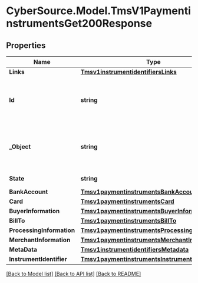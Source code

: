 # CyberSource.Model.TmsV1PaymentinstrumentsGet200Response
## Properties

Name | Type | Description | Notes
------------ | ------------- | ------------- | -------------
**Links** | [**Tmsv1instrumentidentifiersLinks**](Tmsv1instrumentidentifiersLinks.md) |  | [optional] 
**Id** | **string** | Unique identification number assigned by CyberSource to the submitted request. | [optional] 
**_Object** | **string** | Describes type of token. For example: customer, paymentInstrument or instrumentIdentifier. | [optional] 
**State** | **string** | Current state of the token. | [optional] 
**BankAccount** | [**Tmsv1paymentinstrumentsBankAccount**](Tmsv1paymentinstrumentsBankAccount.md) |  | [optional] 
**Card** | [**Tmsv1paymentinstrumentsCard**](Tmsv1paymentinstrumentsCard.md) |  | [optional] 
**BuyerInformation** | [**Tmsv1paymentinstrumentsBuyerInformation**](Tmsv1paymentinstrumentsBuyerInformation.md) |  | [optional] 
**BillTo** | [**Tmsv1paymentinstrumentsBillTo**](Tmsv1paymentinstrumentsBillTo.md) |  | [optional] 
**ProcessingInformation** | [**Tmsv1paymentinstrumentsProcessingInformation**](Tmsv1paymentinstrumentsProcessingInformation.md) |  | [optional] 
**MerchantInformation** | [**Tmsv1paymentinstrumentsMerchantInformation**](Tmsv1paymentinstrumentsMerchantInformation.md) |  | [optional] 
**MetaData** | [**Tmsv1instrumentidentifiersMetadata**](Tmsv1instrumentidentifiersMetadata.md) |  | [optional] 
**InstrumentIdentifier** | [**Tmsv1paymentinstrumentsInstrumentIdentifier**](Tmsv1paymentinstrumentsInstrumentIdentifier.md) |  | [optional] 

[[Back to Model list]](../README.md#documentation-for-models) [[Back to API list]](../README.md#documentation-for-api-endpoints) [[Back to README]](../README.md)

